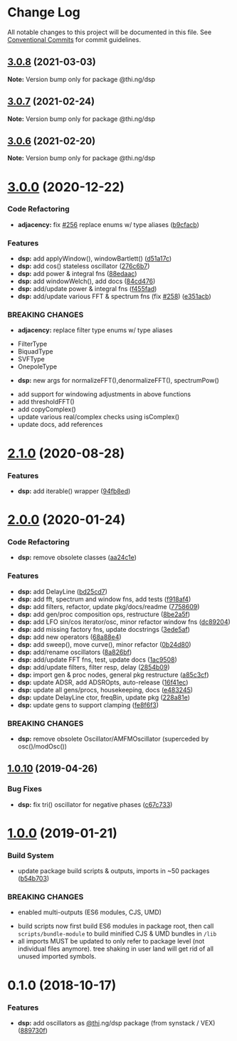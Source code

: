 # Change Log

All notable changes to this project will be documented in this file.
See [Conventional Commits](https://conventionalcommits.org) for commit guidelines.

## [3.0.8](https://github.com/thi-ng/umbrella/compare/@thi.ng/dsp@3.0.7...@thi.ng/dsp@3.0.8) (2021-03-03)

**Note:** Version bump only for package @thi.ng/dsp





## [3.0.7](https://github.com/thi-ng/umbrella/compare/@thi.ng/dsp@3.0.6...@thi.ng/dsp@3.0.7) (2021-02-24)

**Note:** Version bump only for package @thi.ng/dsp





## [3.0.6](https://github.com/thi-ng/umbrella/compare/@thi.ng/dsp@3.0.5...@thi.ng/dsp@3.0.6) (2021-02-20)

**Note:** Version bump only for package @thi.ng/dsp





# [3.0.0](https://github.com/thi-ng/umbrella/compare/@thi.ng/dsp@2.1.5...@thi.ng/dsp@3.0.0) (2020-12-22)


### Code Refactoring

* **adjacency:** fix [#256](https://github.com/thi-ng/umbrella/issues/256) replace enums w/ type aliases ([b9cfacb](https://github.com/thi-ng/umbrella/commit/b9cfacbbb67fcb89d72090bdad512edaffa1adcf))


### Features

* **dsp:** add applyWindow(), windowBartlett() ([d51a17c](https://github.com/thi-ng/umbrella/commit/d51a17c10dd6cbfbb69bb1cf09f46e59d2dd8ba2))
* **dsp:** add cos() stateless oscillator ([276c6b7](https://github.com/thi-ng/umbrella/commit/276c6b76a6b69498f3b37c94fc34c4915b95b9b6))
* **dsp:** add power & integral fns ([88edaac](https://github.com/thi-ng/umbrella/commit/88edaac0b93fb811738cbfd06d41063d8c4b9aff))
* **dsp:** add windowWelch(), add docs ([84cd476](https://github.com/thi-ng/umbrella/commit/84cd4763a2a897d6b15b21b680fe2c8bd15c9d4a))
* **dsp:** add/update power & integral fns ([f455fad](https://github.com/thi-ng/umbrella/commit/f455fad649394cd386839d983d8ae25895f9f1a2))
* **dsp:** add/update various FFT & spectrum fns (fix [#258](https://github.com/thi-ng/umbrella/issues/258)) ([e351acb](https://github.com/thi-ng/umbrella/commit/e351acb98b1c776a6c8efe9ba910c2ec3b2df831))


### BREAKING CHANGES

* **adjacency:** replace filter type enums w/ type aliases

- FilterType
- BiquadType
- SVFType
- OnepoleType
* **dsp:** new args for normalizeFFT(),denormalizeFFT(), spectrumPow()

- add support for windowing adjustments in above functions
- add thresholdFFT()
- add copyComplex()
- update various real/complex checks using isComplex()
- update docs, add references





# [2.1.0](https://github.com/thi-ng/umbrella/compare/@thi.ng/dsp@2.0.28...@thi.ng/dsp@2.1.0) (2020-08-28)


### Features

* **dsp:** add iterable() wrapper ([94fb8ed](https://github.com/thi-ng/umbrella/commit/94fb8ed3a91ea45dcb53961a3b1c4a6a96cb2fb0))





# [2.0.0](https://github.com/thi-ng/umbrella/compare/@thi.ng/dsp@1.0.18...@thi.ng/dsp@2.0.0) (2020-01-24)

### Code Refactoring

* **dsp:** remove obsolete classes ([aa24c1e](https://github.com/thi-ng/umbrella/commit/aa24c1e4d9272f6ed468c011c00ab7c1b3e6c4f7))

### Features

* **dsp:** add DelayLine ([bd25cd7](https://github.com/thi-ng/umbrella/commit/bd25cd7482d40ad21b713c6c6f7086458b5adbd0))
* **dsp:** add fft, spectrum and window fns, add tests ([f918af4](https://github.com/thi-ng/umbrella/commit/f918af4e4169f75a0168098083e6b7fab4eba551))
* **dsp:** add filters, refactor, update pkg/docs/readme ([7758609](https://github.com/thi-ng/umbrella/commit/775860996c09ea540d397702040ab4d53a338830))
* **dsp:** add gen/proc composition ops, restructure ([8be2a5f](https://github.com/thi-ng/umbrella/commit/8be2a5f9fee18e2fdf7aefb48455b38511de5569))
* **dsp:** add LFO sin/cos iterator/osc, minor refactor window fns ([dc89204](https://github.com/thi-ng/umbrella/commit/dc892043bb94b759ec04547b9194d8cfdbd9aa2f))
* **dsp:** add missing factory fns, update docstrings ([3ede5af](https://github.com/thi-ng/umbrella/commit/3ede5af1c85564a4aa974f3a77c18a12f3bb6073))
* **dsp:** add new operators ([68a88e4](https://github.com/thi-ng/umbrella/commit/68a88e4774979ef1a81149dd233324cdbc8b3787))
* **dsp:** add sweep(), move curve(), minor refactor ([0b24d80](https://github.com/thi-ng/umbrella/commit/0b24d8035d8da716f14644c76b7768ba75b84189))
* **dsp:** add/rename oscillators ([8a826bf](https://github.com/thi-ng/umbrella/commit/8a826bf0f0ead26e7da52ef79c911290942c80fb))
* **dsp:** add/update FFT fns, test, update docs ([1ac9508](https://github.com/thi-ng/umbrella/commit/1ac95080da1da7d07212dcc65a1d97917c644d7f))
* **dsp:** add/update filters, filter resp, delay ([2854b09](https://github.com/thi-ng/umbrella/commit/2854b096fdbe05f05b542c87a80bf08bb2b14ffe))
* **dsp:** import gen & proc nodes, general pkg restructure ([a85c3cf](https://github.com/thi-ng/umbrella/commit/a85c3cf3c80c3714637fc4f3410742a88356f78f))
* **dsp:** update ADSR, add ADSROpts, auto-release ([16f41ec](https://github.com/thi-ng/umbrella/commit/16f41ec4a60ea80ee9e544641f034491b7814754))
* **dsp:** update all gens/procs, housekeeping, docs ([e483245](https://github.com/thi-ng/umbrella/commit/e483245d48b8ae0c74d93d1f2f2270a2379c642b))
* **dsp:** update DelayLine ctor, freqBin, update pkg ([228a81e](https://github.com/thi-ng/umbrella/commit/228a81e951203e4e215de825d2474ec302290727))
* **dsp:** update gens to support clamping ([fe8f6f3](https://github.com/thi-ng/umbrella/commit/fe8f6f347b9a9a618cfd30b95739f9400cc197d6))

### BREAKING CHANGES

* **dsp:** remove obsolete Oscillator/AMFMOscillator
(superceded by osc()/modOsc())

## [1.0.10](https://github.com/thi-ng/umbrella/compare/@thi.ng/dsp@1.0.9...@thi.ng/dsp@1.0.10) (2019-04-26)

### Bug Fixes

* **dsp:** fix tri() oscillator for negative phases ([c67c733](https://github.com/thi-ng/umbrella/commit/c67c733))

# [1.0.0](https://github.com/thi-ng/umbrella/compare/@thi.ng/dsp@0.1.3...@thi.ng/dsp@1.0.0) (2019-01-21)

### Build System

* update package build scripts & outputs, imports in ~50 packages ([b54b703](https://github.com/thi-ng/umbrella/commit/b54b703))

### BREAKING CHANGES

* enabled multi-outputs (ES6 modules, CJS, UMD)

- build scripts now first build ES6 modules in package root, then call
  `scripts/bundle-module` to build minified CJS & UMD bundles in `/lib`
- all imports MUST be updated to only refer to package level
  (not individual files anymore). tree shaking in user land will get rid of
  all unused imported symbols.

# 0.1.0 (2018-10-17)

### Features

* **dsp:** add oscillators as [@thi](https://github.com/thi).ng/dsp package (from synstack / VEX) ([889730f](https://github.com/thi-ng/umbrella/commit/889730f))
